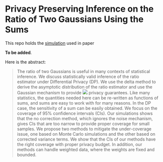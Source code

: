# Privacy Preserving Inference on the Ratio of Two Gaussians Using the Sums

This repo holds the [simulation](simulation.ipynb) used in paper

**To be added**.

Here is the abstract:

> The ratio of two Gaussians is useful in many contexts of statistical inference.
We discuss statistically valid inference of the ratio
estimator under Differential Privacy (DP).
We use the delta method to derive the
asymptotic distribution of the ratio estimator and
use the Gaussian mechanism to provide
<img src="https://render.githubusercontent.com/render/math?math=(\epsilon, \delta)"> privacy guarantees.
Like many statistics, the quantities
needed here can be re-written as functions of
sums, and sums are easy to work with for many reasons.
In the DP case, the sensitivity of a sum can
be easily obtained.
We focus on the coverage of
95\% confidence intervals (CIs).
Our simulations shows that the no correction method,
which ignores the noise mechanism, gives CIs
that are too narrow to provide proper coverage for small samples.
We propose two methods to mitigate the under-coverage issue, one based on Monte Carlo simulations
and the other based on corrected variance terms.
We show that the CIs of our methods have the right coverage with proper privacy budget.
In addition, our methods can handle weighted data,
where the weights are fixed and bounded.
